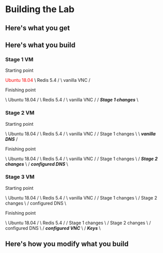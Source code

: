 # Building the Lab

## Here's what you get

## Here's what you build

### Stage 1 VM

Starting point

<span style="color: #FF0000;">Ubuntu 18.04</span>  \ Redis 5.4 /  \ vanilla VNC / 

Finishing point

\ Ubuntu 18.04 /  \ Redis 5.4 /  \ vanilla VNC /  / ***Stage 1 changes*** \

### Stage 2 VM

Starting point

\ Ubuntu 18.04 /  \ Redis 5.4 /  \ vanilla VNC /  / Stage 1 changes \  \ ***vanilla DNS*** /

Finishing point

\ Ubuntu 18.04 /  \ Redis 5.4 /  \ vanilla VNC /  / Stage 1 changes \  / ***Stage 2 changes*** \  / ***configured DNS*** \

### Stage 3 VM

Starting point

\ Ubuntu 18.04 /  \ Redis 5.4 /  \ vanilla VNC /  / Stage 1 changes \  / Stage 2 changes \  / configured DNS \

Finishing point

\ Ubuntu 18.04 /  \ Redis 5.4 /  / Stage 1 changes \  / Stage 2 changes \  / configured DNS \  / ***configured VNC*** \ / ***Keys*** \ 

## Here's how you modify what you build
